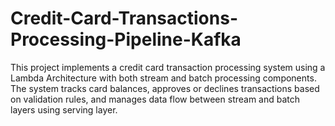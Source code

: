 # Credit-Card-Transactions-Processing-Pipeline-Kafka
This project implements a credit card transaction processing system using a Lambda Architecture with both stream and batch processing components. The system tracks card balances, approves or declines transactions based on validation rules, and manages data flow between stream and batch layers using serving layer. 
